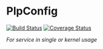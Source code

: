 # PlpConfig

[![Build Status](https://travis-ci.org/dendevs/plpconfig.svg)](https://travis-ci.org/dendevs/plpconfig)
[![Coverage Status](https://coveralls.io/repos/dendevs/plpconfig/badge.svg?branch=master&service=github)](https://coveralls.io/github/dendevs/plpconfig?branch=master)

*For service in single or kernel usage*
